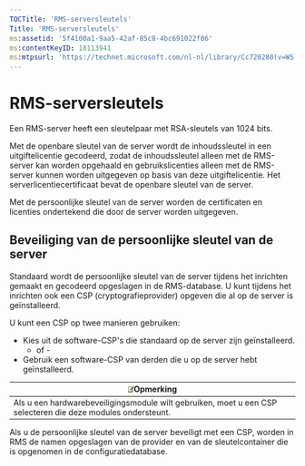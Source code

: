 ```yaml
---
TOCTitle: 'RMS-serversleutels'
Title: 'RMS-serversleutels'
ms:assetid: '5f4100a1-9aa5-42af-85c8-4bc691022f06'
ms:contentKeyID: 18113941
ms:mtpsurl: 'https://technet.microsoft.com/nl-nl/library/Cc720280(v=WS.10)'
---
```


RMS-serversleutels
==================

Een RMS-server heeft een sleutelpaar met RSA-sleutels van 1024 bits.

Met de openbare sleutel van de server wordt de inhoudssleutel in een uitgiftelicentie gecodeerd, zodat de inhoudssleutel alleen met de RMS-server kan worden opgehaald en gebruikslicenties alleen met de RMS-server kunnen worden uitgegeven op basis van deze uitgiftelicentie. Het serverlicentiecertificaat bevat de openbare sleutel van de server.

Met de persoonlijke sleutel van de server worden de certificaten en licenties ondertekend die door de server worden uitgegeven.

Beveiliging van de persoonlijke sleutel van de server
-----------------------------------------------------

Standaard wordt de persoonlijke sleutel van de server tijdens het inrichten gemaakt en gecodeerd opgeslagen in de RMS-database. U kunt tijdens het inrichten ook een CSP (cryptografieprovider) opgeven die al op de server is geïnstalleerd.

U kunt een CSP op twee manieren gebruiken:

-   Kies uit de software-CSP's die standaard op de server zijn geïnstalleerd.
    - of -
-   Gebruik een software-CSP van derden die u op de server hebt geïnstalleerd.

| ![](/security-updates/images/Cc720280.note(WS.10).gif)Opmerking                                   |
|--------------------------------------------------------------------------------------------------------------|
| Als u een hardwarebeveiligingsmodule wilt gebruiken, moet u een CSP selecteren die deze modules ondersteunt. |

Als u de persoonlijke sleutel van de server beveiligt met een CSP, worden in RMS de namen opgeslagen van de provider en van de sleutelcontainer die is opgenomen in de configuratiedatabase.
